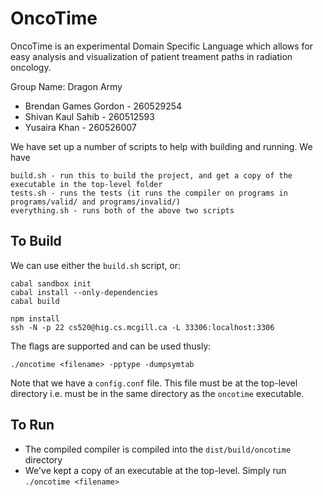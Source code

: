 OncoTime
=========

OncoTime is an experimental Domain Specific Language which allows for easy analysis and visualization of patient treament paths in radiation oncology.


Group Name: Dragon Army

- Brendan Games Gordon - 260529254
- Shivan Kaul Sahib - 260512593
- Yusaira Khan - 260526007

We have set up a number of scripts to help with building and running. We have

```
build.sh - run this to build the project, and get a copy of the executable in the top-level folder
tests.sh - runs the tests (it runs the compiler on programs in programs/valid/ and programs/invalid/)
everything.sh - runs both of the above two scripts
```

## To Build

We can use either the `build.sh` script, or:
```
cabal sandbox init
cabal install --only-dependencies
cabal build

npm install
ssh -N -p 22 cs520@hig.cs.mcgill.ca -L 33306:localhost:3306
```

The flags are supported and can be used thusly:
```
./oncotime <filename> -pptype -dumpsymtab
```

Note that we have a `config.conf` file. This file must be at the top-level directory i.e. must be in the same directory as the `oncotime` executable.

## To Run
- The compiled compiler is compiled into the `dist/build/oncotime` directory
- We've kept a copy of an executable at the top-level. Simply run `./oncotime <filename>`
